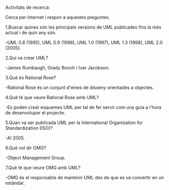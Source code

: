 Activitats de recerca:

Cerca per Internet i respon a aquestes preguntes.

1.Buscar quines són les principals versions de UML publicades fins la més actual i de quin any són.

-UML 0.8 (1995), UML 0.9 (1996), UML 1.0 (1997), UML 1.3 (1998), UML 2.0 (2005).

2.Qui va crear UML?

-James Rumbaugh, Grady Booch i Ivar Jacobson.

3.Què és Rational Rose?

-Rational Rose és un conjunt d'eines de disseny orientades a objectes.

4.Què té que veure Rational Rose amb UML?

-Es poden crear esquemes UML per tal de fer servir com una guia a l'hora de desenvolupar el projecte.

5.Quan va ser publicada UML per la International Organization for Standardization (ISO)?

-Al 2005.

6.Què vol dir OMG?

-Object Management Group.

7.Què té que veure OMG amb UML?

-OMG és el responsable de mantenir UML des de que es va convertir en un estàndar.

